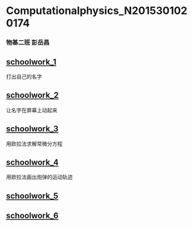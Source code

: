 # Computationalphysics_N2015301020174
### 物基二班 彭岳昌
## [schoolwork_1](https://github.com/pycll/computationalphysics_N2015301020174/blob/master/schoolwork_1.py)
打出自己的名字
## [schoolwork_2](https://github.com/pycll/computationalphysics_N2015301020174/blob/master/schoolwork_2.py)
让名字在屏幕上动起来
## [schoolwork_3](https://github.com/pycll/computationalphysics_N2015301020174/tree/master/schoolwork_3)
用欧拉法求解常微分方程
## [schoolwork_4](https://github.com/pycll/computationalphysics_N2015301020174/tree/master/schoolwork_4)
用欧拉法画出炮弹的运动轨迹
## [schoolwork_5](https://github.com/pycll/computationalphysics_N2015301020174/tree/master/schoolwork_5)
## [schoolwork_6](https://share.weiyun.com/50a9a27c3865af9a3ab5e17052e817e5)
